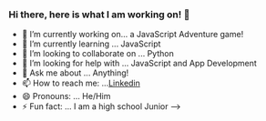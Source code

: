 ### Hi there, here is what I am working on! 👋



- 🔭 I’m currently working on... a JavaScript Adventure game!
- 🌱 I’m currently learning ... JavaScript
- 👯 I’m looking to collaborate on ... Python
- 🤔 I’m looking for help with ... JavaScript and App Development
- 💬 Ask me about ... Anything!
- 📫 How to reach me: ...[Linkedin](www.linkedin.com/in/lucas-paschke-64b2a1222)
- 😄 Pronouns: ... He/Him
- ⚡ Fun fact: ... I am a high school Junior
-->
